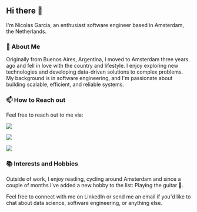## Hi there 👋

I'm Nicolas Garcia, an enthusiast software engineer based in Amsterdam, the Netherlands.


### 🌟 About Me 

Originally from Buenos Aires, Argentina, I moved to Amsterdam three years ago and fell in love with the country and lifestyle. I enjoy exploring new technologies and developing data-driven solutions to complex problems. My background is in software engineering, and I'm passionate about building scalable, efficient, and reliable systems.


### 📫 How to Reach out

Feel free to reach out to me via:

<p><a href="mailto:a.nicolasgar@gmail.com">
  <img src="https://img.shields.io/badge/Gmail-D14836?style=for-the-badge&logo=gmail&logoColor=white"/>
<a/>
<p><a href="https://www.linkedin.com/in/anicolasgarcia/">
  <img src="https://img.shields.io/badge/LinkedIn-0077B5?style=for-the-badge&logo=linkedin&logoColor=white"/>
<a/>
<p><a href="https://nicolasgarcia.com.ar">
  <img src="https://img.shields.io/badge/website-000000?style=for-the-badge&logo=About.me&logoColor=white"/>
<a/>
  

### 📚 Interests and Hobbies
  
Outside of work, I enjoy reading, cycling around Amsterdam and since a couple of months I've added a new hobby to the list: Playing the guitar 🎸.

Feel free to connect with me on LinkedIn or send me an email if you'd like to chat about data science, software engineering, or anything else.

